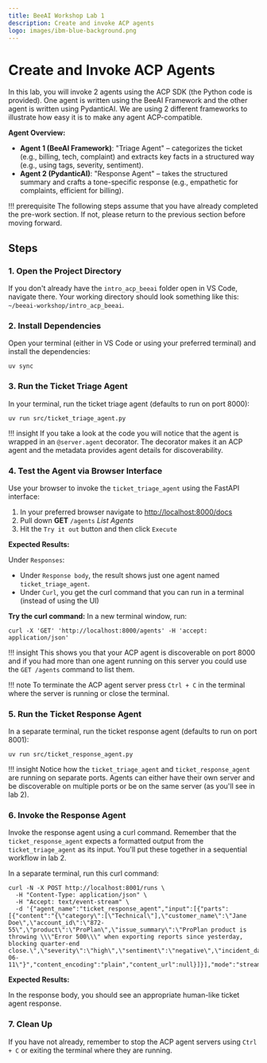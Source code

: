 ```yaml
---
title: BeeAI Workshop Lab 1
description: Create and invoke ACP agents
logo: images/ibm-blue-background.png
---
```


# Create and Invoke ACP Agents

In this lab, you will invoke 2 agents using the ACP SDK (the Python code is provided). One agent is written using the BeeAI Framework and the other agent is written using PydanticAI. We are using 2 different frameworks to illustrate how easy it is to make any agent ACP-compatible.

**Agent Overview:**

- **Agent 1 (BeeAI Framework)**: "Triage Agent" – categorizes the ticket (e.g., billing, tech, complaint) and extracts key facts in a structured way (e.g., using tags, severity, sentiment).
- **Agent 2 (PydanticAI)**: "Response Agent" – takes the structured summary and crafts a tone-specific response (e.g., empathetic for complaints, efficient for billing).

!!! prerequisite
    The following steps assume that you have already completed the pre-work section. If not, please return to the previous section before moving forward.

## Steps

### 1. Open the Project Directory

If you don't already have the `intro_acp_beeai` folder open in VS Code, navigate there. Your working directory should look something like this: `~/beeai-workshop/intro_acp_beeai`.

### 2. Install Dependencies

Open your terminal (either in VS Code or using your preferred terminal) and install the dependencies:

```shell
uv sync
```

### 3. Run the Ticket Triage Agent

In your terminal, run the ticket triage agent (defaults to run on port 8000):

```shell
uv run src/ticket_triage_agent.py
```

!!! insight
    If you take a look at the code you will notice that the agent is wrapped in an `@server.agent` decorator. The decorator makes it an ACP agent and the metadata provides agent details for discoverability.

### 4. Test the Agent via Browser Interface

Use your browser to invoke the `ticket_triage_agent` using the FastAPI interface:

1. In your preferred browser navigate to [http://localhost:8000/docs](http://localhost:8000/docs)
2. Pull down **GET** `/agents` *List Agents*
3. Hit the `Try it out` button and then click `Execute`

**Expected Results:**

Under `Responses`:

- Under `Response body`, the result shows just one agent named `ticket_triage_agent`.
- Under `Curl`, you get the curl command that you can run in a terminal (instead of using the UI)

**Try the curl command:** In a new terminal window, run:

```shell
curl -X 'GET' 'http://localhost:8000/agents' -H 'accept: application/json'
```

!!! insight
    This shows you that your ACP agent is discoverable on port 8000 and if you had more than one agent running on this server you could use the `GET /agents` command to list them.

!!! note
    To terminate the ACP agent server press `Ctrl + C` in the terminal where the server is running or close the terminal.

### 5. Run the Ticket Response Agent

In a separate terminal, run the ticket response agent (defaults to run on port 8001):

```shell
uv run src/ticket_response_agent.py
```

!!! insight
    Notice how the `ticket_triage_agent` and `ticket_response_agent` are running on separate ports. Agents can either have their own server and be discoverable on multiple ports or be on the same server (as you'll see in lab 2).

### 6. Invoke the Response Agent

Invoke the response agent using a curl command. Remember that the `ticket_response_agent` expects a formatted output from the `ticket_triage_agent` as its input. You'll put these together in a sequential workflow in lab 2.

In a separate terminal, run this curl command:

```shell
curl -N -X POST http://localhost:8001/runs \
  -H "Content-Type: application/json" \
  -H "Accept: text/event-stream" \
  -d '{"agent_name":"ticket_response_agent","input":[{"parts":[{"content":"{\"category\":[\"Technical\"],\"customer_name\":\"Jane Doe\",\"account_id\":\"872-55\",\"product\":\"ProPlan\",\"issue_summary\":\"ProPlan product is throwing \\\"Error 500\\\" when exporting reports since yesterday, blocking quarter-end close.\",\"severity\":\"high\",\"sentiment\":\"negative\",\"incident_date\":\"2024-06-11\"}","content_encoding":"plain","content_url":null}]}],"mode":"stream"}'
```

**Expected Results:**

In the response body, you should see an appropriate human-like ticket agent response.

### 7. Clean Up

If you have not already, remember to stop the ACP agent servers using `Ctrl + C` or exiting the terminal where they are running.
